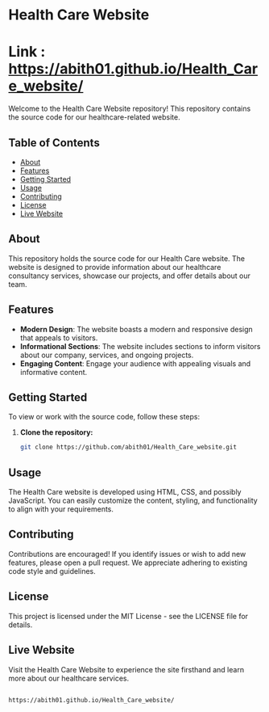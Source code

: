 

# Health Care Website  
# Link : https://abith01.github.io/Health_Care_website/

Welcome to the Health Care Website repository! This repository contains the source code for our healthcare-related website.

## Table of Contents
- [About](#about)
- [Features](#features)
- [Getting Started](#getting-started)
- [Usage](#usage)
- [Contributing](#contributing)
- [License](#license)
- [Live Website](#live-website)

## About

This repository holds the source code for our Health Care website. The website is designed to provide information about our healthcare consultancy services, showcase our projects, and offer details about our team.

## Features

- **Modern Design**: The website boasts a modern and responsive design that appeals to visitors.
- **Informational Sections**: The website includes sections to inform visitors about our company, services, and ongoing projects.
- **Engaging Content**: Engage your audience with appealing visuals and informative content.

## Getting Started

To view or work with the source code, follow these steps:

1. **Clone the repository:**
   ```sh
   git clone https://github.com/abith01/Health_Care_website.git


## Usage
The Health Care website is developed using HTML, CSS, and possibly JavaScript. You can easily customize the content, styling, and functionality to align with your requirements.

## Contributing
Contributions are encouraged! If you identify issues or wish to add new features, please open a pull request. We appreciate adhering to existing code style and guidelines.

## License
This project is licensed under the MIT License - see the LICENSE file for details.

## Live Website
Visit the Health Care Website to experience the site firsthand and learn more about our healthcare services.
```sh

https://abith01.github.io/Health_Care_website/


